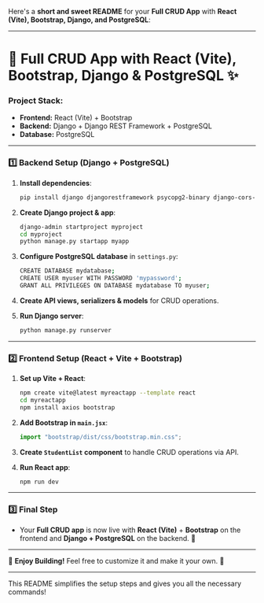 Here's a **short and sweet README** for your **Full CRUD App** with **React (Vite), Bootstrap, Django, and PostgreSQL**:

---

# 🚀 **Full CRUD App with React (Vite), Bootstrap, Django & PostgreSQL** ✨

### **Project Stack:**

- **Frontend:** React (Vite) + Bootstrap
- **Backend:** Django + Django REST Framework + PostgreSQL
- **Database:** PostgreSQL

---

### **1️⃣ Backend Setup (Django + PostgreSQL)**

1. **Install dependencies**:

   ```bash
   pip install django djangorestframework psycopg2-binary django-cors-headers
   ```

2. **Create Django project & app**:

   ```bash
   django-admin startproject myproject
   cd myproject
   python manage.py startapp myapp
   ```

3. **Configure PostgreSQL database** in `settings.py`:

   ```bash
   CREATE DATABASE mydatabase;
   CREATE USER myuser WITH PASSWORD 'mypassword';
   GRANT ALL PRIVILEGES ON DATABASE mydatabase TO myuser;
   ```

4. **Create API views, serializers & models** for CRUD operations.

5. **Run Django server**:
   ```bash
   python manage.py runserver
   ```

---

### **2️⃣ Frontend Setup (React + Vite + Bootstrap)**

1. **Set up Vite + React**:

   ```bash
   npm create vite@latest myreactapp --template react
   cd myreactapp
   npm install axios bootstrap
   ```

2. **Add Bootstrap in `main.jsx`**:

   ```javascript
   import "bootstrap/dist/css/bootstrap.min.css";
   ```

3. **Create `StudentList` component** to handle CRUD operations via API.

4. **Run React app**:
   ```bash
   npm run dev
   ```

---

### **3️⃣ Final Step**

- Your **Full CRUD app** is now live with **React (Vite)** + **Bootstrap** on the frontend and **Django + PostgreSQL** on the backend. 🎉

---

🎨 **Enjoy Building!** Feel free to customize it and make it your own. 🚀

---

This README simplifies the setup steps and gives you all the necessary commands!
